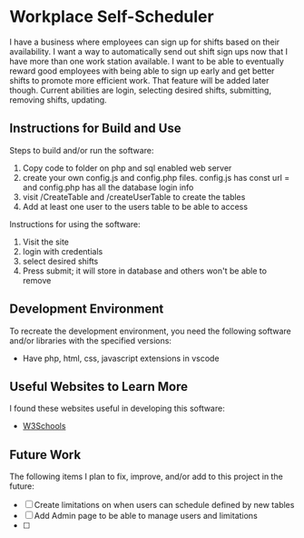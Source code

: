 # Workplace Self-Scheduler

I have a business where employees can sign up for shifts based on their availability. I want a way to automatically send out shift sign ups now that I have more than one work station available. I want to be able to eventually reward good employees with being able to sign up early and get better shifts to promote more efficient work. That feature will be added later though. Current abilities are login, selecting desired shifts, submitting, removing shifts, updating.


## Instructions for Build and Use

Steps to build and/or run the software:

1. Copy code to folder on php and sql enabled web server
2. create your own config.js and config.php files. config.js has const url = and config.php has all the database login info
3. visit /CreateTable and /createUserTable to create the tables
4. Add at least one user to the users table to be able to access

Instructions for using the software:

1. Visit the site
2. login with credentials
3. select desired shifts
4. Press submit; it will store in database and others won't be able to remove

## Development Environment 

To recreate the development environment, you need the following software and/or libraries with the specified versions:

* Have php, html, css, javascript extensions in vscode

## Useful Websites to Learn More

I found these websites useful in developing this software:

* [W3Schools](w3schools.com)

## Future Work

The following items I plan to fix, improve, and/or add to this project in the future:

* [ ] Create limitations on when users can schedule defined by new tables
* [ ] Add Admin page to be able to manage users and limitations
* [ ] 